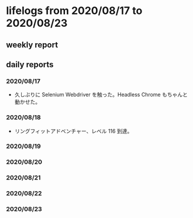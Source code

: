 # lifelogs from 2020/08/17 to 2020/08/23

## weekly report

## daily reports

### 2020/08/17

- 久しぶりに Selenium Webdriver を触った。Headless Chrome もちゃんと動かせた。

### 2020/08/18

- リングフィットアドベンチャー、レベル 116 到達。

### 2020/08/19

### 2020/08/20

### 2020/08/21

### 2020/08/22

### 2020/08/23
